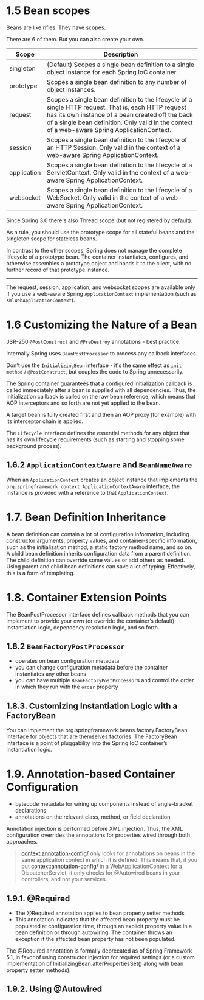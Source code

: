 # 1.5 Bean scopes

Beans are like rifles. They have scopes.

There are 6 of them. But you can also create your own.

| Scope     | Description   |
|-----------|---------------|
| singleton | (Default) Scopes a single bean definition to a single object instance for each Spring IoC container. |
| prototype | Scopes a single bean definition to any number of object instances. |
| request   | Scopes a single bean definition to the lifecycle of a single HTTP request. That is, each HTTP request has its own instance of a bean created off the back of a single bean definition. Only valid in the context of a web-aware Spring ApplicationContext. |
| session   | Scopes a single bean definition to the lifecycle of an HTTP Session. Only valid in the context of a web-aware Spring ApplicationContext. |
| application | Scopes a single bean definition to the lifecycle of a ServletContext. Only valid in the context of a web-aware Spring ApplicationContext. |
| websocket | Scopes a single bean definition to the lifecycle of a WebSocket. Only valid in the context of a web-aware Spring ApplicationContext. |

Since Spring 3.0 there's also Thread scope (but not registered by default).

As a rule, you should use the prototype scope for all stateful beans and the singleton scope for stateless beans.

In contrast to the other scopes, Spring does not manage the complete lifecycle of a prototype bean. The container instantiates, configures, and otherwise assembles a prototype object and hands it to the client, with no further record of that prototype instance.

---

The request, session, application, and websocket scopes are available only if you use a web-aware 
Spring `ApplicationContext` implementation (such as `XmlWebApplicationContext`).

# 1.6 Customizing the Nature of a Bean 

JSR-250 `@PostConstruct` and `@PreDestroy` annotations - best practice.

Internally Spring uses `BeanPostProcessor` to process any callback interfaces.

Don't use the `InitializingBean` interface - it's the same effect as `init-method` / `@PostConstruct`, but couples
the code to Spring unnecessarily.

The Spring container guarantees that a configured initialization callback is called immediately after a bean is supplied with all dependencies. Thus, the initialization callback is called on the raw bean reference, which means that AOP interceptors and so forth are not yet applied to the bean.

A target bean is fully created first and then an AOP proxy (for example) with its interceptor chain is applied.

The `Lifecycle` interface defines the essential methods for any object that has its own lifecycle requirements (such as starting and stopping some background process).


## 1.6.2 `ApplicationContextAware` and `BeanNameAware`

When an `ApplicationContext` creates an object instance that implements the `org.springframework.context.ApplicationContextAware` 
interface, the instance is provided with a reference to that `ApplicationContext`.

# 1.7. Bean Definition Inheritance

A bean definition can contain a lot of configuration information, including constructor arguments, property values, and container-specific information, such as the initialization method, a static factory method name, and so on. A child bean definition inherits configuration data from a parent definition. The child definition can override some values or add others as needed. Using parent and child bean definitions can save a lot of typing. Effectively, this is a form of templating.

# 1.8. Container Extension Points

The BeanPostProcessor interface defines callback methods that you can implement to provide your own (or override the container’s default) instantiation logic, dependency resolution logic, and so forth.

## 1.8.2 `BeanFactoryPostProcessor`

- operates on bean configuration metadata
- you can change configuration metadata before the container instantiates any other beans
- you can have multiple `BeanFactoryPostProcessor`s and control the order in which they run with the `order` property

## 1.8.3. Customizing Instantiation Logic with a FactoryBean
You can implement the org.springframework.beans.factory.FactoryBean interface for objects that are themselves factories.
The FactoryBean interface is a point of pluggability into the Spring IoC container’s instantiation logic. 

# 1.9. Annotation-based Container Configuration
- bytecode metadata for wiring up components instead of angle-bracket declarations
- annotations on the relevant class, method, or field declaration

Annotation injection is performed before XML injection. 
Thus, the XML configuration overrides the annotations for properties wired through both approaches.

> <context:annotation-config/> only looks for annotations on beans in the same application context in which it is defined. This means that, if you put <context:annotation-config/> in a WebApplicationContext for a DispatcherServlet, it only checks for @Autowired beans in your controllers, and not your services.

## 1.9.1. @Required

- The @Required annotation applies to bean property setter methods
- This annotation indicates that the affected bean property must be populated at configuration time, 
through an explicit property value in a bean definition or through autowiring. 
The container throws an exception if the affected bean property has not been populated.
	
The @Required annotation is formally deprecated as of Spring Framework 5.1, in favor of using constructor 
injection for required settings (or a custom implementation of InitializingBean.afterPropertiesSet() along with 
bean property setter methods).

## 1.9.2. Using @Autowired


